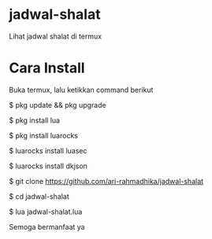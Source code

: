 # jadwal-shalat
Lihat jadwal shalat di termux
# Cara Install
Buka termux, lalu ketikkan command berikut

$ pkg update && pkg upgrade

$ pkg install lua

$ pkg install luarocks

$ luarocks install luasec

$ luarocks install dkjson

$ git clone https://github.com/ari-rahmadhika/jadwal-shalat

$ cd jadwal-shalat

$ lua jadwal-shalat.lua

Semoga bermanfaat ya
